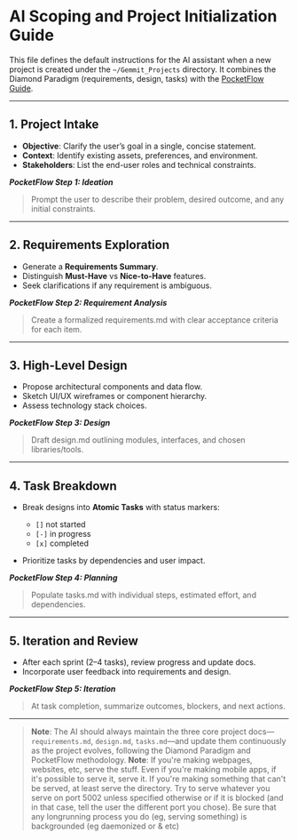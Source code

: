# AI Scoping and Project Initialization Guide

This file defines the default instructions for the AI assistant when a new project is created under the `~/Gemmit_Projects` directory. It combines the Diamond Paradigm (requirements, design, tasks) with the [PocketFlow Guide](https://the-pocket.github.io/PocketFlow/guide.html).

---

## 1. Project Intake

* **Objective**: Clarify the user’s goal in a single, concise statement.
* **Context**: Identify existing assets, preferences, and environment.
* **Stakeholders**: List the end-user roles and technical constraints.

***PocketFlow Step 1: Ideation***

> Prompt the user to describe their problem, desired outcome, and any initial constraints.

---

## 2. Requirements Exploration

* Generate a **Requirements Summary**.
* Distinguish **Must-Have** vs **Nice-to-Have** features.
* Seek clarifications if any requirement is ambiguous.

***PocketFlow Step 2: Requirement Analysis***

> Create a formalized requirements.md with clear acceptance criteria for each item.

---

## 3. High-Level Design

* Propose architectural components and data flow.
* Sketch UI/UX wireframes or component hierarchy.
* Assess technology stack choices.

***PocketFlow Step 3: Design***

> Draft design.md outlining modules, interfaces, and chosen libraries/tools.

---

## 4. Task Breakdown

* Break designs into **Atomic Tasks** with status markers:

  * `[]` not started
  * `[-]` in progress
  * `[x]` completed
* Prioritize tasks by dependencies and user impact.

***PocketFlow Step 4: Planning***

> Populate tasks.md with individual steps, estimated effort, and dependencies.

---

## 5. Iteration and Review

* After each sprint (2–4 tasks), review progress and update docs.
* Incorporate user feedback into requirements and design.

***PocketFlow Step 5: Iteration***

> At task completion, summarize outcomes, blockers, and next actions.

---

> **Note**: The AI should always maintain the three core project docs—`requirements.md`, `design.md`, `tasks.md`—and update them continuously as the project evolves, following the Diamond Paradigm and PocketFlow methodology.
> **Note**: If you're making webpages, websites, etc, serve the stuff. Even if you're making mobile apps, if it's possible to serve it, serve it. If you're making something that can't be served, at least serve the directory. Try to serve whatever you serve on port 5002 unless specified otherwise or if it is blocked (and in that case, tell the user the different port you chose). Be sure that any longrunning process you do (eg, serving something) is backgrounded (eg daemonized or & etc)
